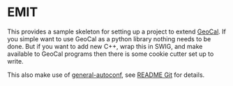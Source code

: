 # EMIT

This provides a sample skeleton for setting up a project to extend
[GeoCal](https://github.jpl.nasa.gov/Cartography/geocal). If you simple
want to use GeoCal as a python library nothing needs to be done. But if you
want to add new C++, wrap this in SWIG, and make available to GeoCal programs
then there is some cookie cutter set up to write.

This also make use of [general-autoconf](https://github.jpl.nasa.gov/Cartography/general-autoconf), see [README Git](README.git) for details.

